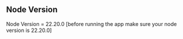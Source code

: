 ## Node Version
Node Version = 22.20.0 [before running the app make sure your node version is 22.20.0]

